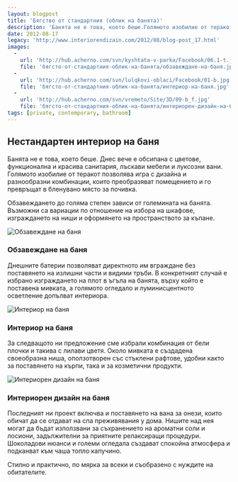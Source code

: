 ```yaml
---
layout: blogpost
title: 'Бягство от стандартния (облик на банята)'
description: 'Банята не е това, което беше.Голямото изобилие от теракот позволява игра с дизайна и разнообразни комбинации, които преобразяват помещението и го превръщат в бленувано място за почивка.'
date: 2012-08-17
legacy: 'http://www.interiorendizain.com/2012/08/blog-post_17.html'
images:
  -
    url: 'http://hub.acherno.com/svn/kyshtata-v-parka/Facebook/06.1-t.jpg'
    file: 'бягсто-от-стандартния-облик-на-банята/обзавеждане-на-баня.jpg'
  -
    url: 'http://hub.acherno.com/svn/lulqkovi-oblaci/Facebook/01-b.jpg'
    file: 'бягсто-от-стандартния-облик-на-банята/интериор-на-баня.jpg'
  -
    url: 'http://hub.acherno.com/svn/vremeto/Site/3D/09-b_f.jpg'
    file: 'бягсто-от-стандартния-облик-на-банята/интериорен-дизайн-на-баня.jpg'
tags: [private, contemporary, bathroom]
---
```

## Нестандартен **интериор на баня**
Банята не е това, което беше. Днес вече е обсипана с цветове, функционална и красива санитария, лъскави мебели и луксозни вани. Голямото изобилие от теракот позволява игра с дизайна и разнообразни комбинации, които преобразяват помещението и го превръщат в бленувано място за почивка.

Обзавеждането до голяма степен зависи от големината на банята. Възможни са вариации по отношение на избора на шкафове, изграждането на ниши и оформянето на пространството за къпане.

![Обзавеждане на баня](бягсто-от-стандартния-облик-на-банята/обзавеждане-на-баня.jpg)
### Обзавеждане на **баня**

Днешните батерии позволяват директното им вграждане  без поставянето на излишни части и видими тръби. В конкретният случай е избрано изграждането на плот в ъгъла на банята, върху който е поставена мивката, а голямото огледало и луминисцентното осветление допълват интериора.

![Интериор на баня](бягсто-от-стандартния-облик-на-банята/интериор-на-баня.jpg)
### Интериор на **баня**

За следващото ни предложение сме избрали комбинация от бели плочки и такива с лилави цветя. Около мивката е създадена своеобразна ниша, оползотворен със стъклени рафтове, удобни както за поставянето на кърпи, така и за козметични продукти.

![Интериорен дизайн на баня](бягсто-от-стандартния-облик-на-банята/интериорен-дизайн-на-баня.jpg)
### Интериорен дизайн на **баня**

Последният ни проект включва и поставянето на вана за онези, които обичат да се отдават на спа преживявания у дома. Нишите над нея могат да бъдат използвани за съхранението на ароматни соли и лосиони, задължителни за приятните релаксиращи процедури. Шоколадови нюанси и големи огледала създават спокойна атмосфера и подканват към чаша топло капучино.

Стилно и практично, по мярка за всеки и съобразено с нуждите на обитателите.
